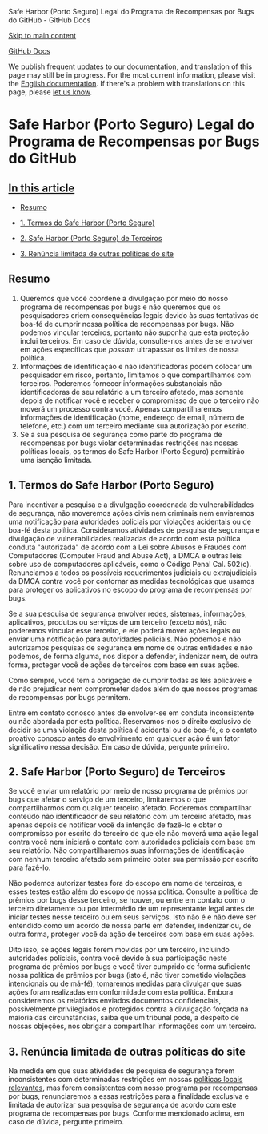 Safe Harbor (Porto Seguro) Legal do Programa de Recompensas por Bugs do GitHub - GitHub Docs

[Skip to main content](#main-content)

[](/pt)[GitHub Docs](/pt)

We publish frequent updates to our documentation, and translation of this page may still be in progress. For the most current information, please visit the [English documentation](/en). If there's a problem with translations on this page, please [let us know](https://github.com/contact?form[subject]=translation%20issue%20on%20docs.github.com&form[comments]=).

Safe Harbor (Porto Seguro) Legal do Programa de Recompensas por Bugs do GitHub
==========

[In this article](/site-policy/security-policies/github-bug-bounty-program-legal-safe-harbor#in-this-article)
----------

* [Resumo](#resumo)

* [1. Termos do Safe Harbor (Porto Seguro)](#1-termos-do-safe-harbor-porto-seguro)

* [2. Safe Harbor (Porto Seguro) de Terceiros](#2-safe-harbor-porto-seguro-de-terceiros)

* [3. Renúncia limitada de outras políticas do site](#3-renúncia-limitada-de-outras-políticas-do-site)

[](#resumo)[]()Resumo
----------

1. Queremos que você coordene a divulgação por meio do nosso programa de recompensas por bugs e não queremos que os pesquisadores criem consequências legais devido às suas tentativas de boa-fé de cumprir nossa política de recompensas por bugs. Não podemos vincular terceiros, portanto não suponha que esta proteção inclui terceiros. Em caso de dúvida, consulte-nos antes de se envolver em ações específicas que *possam* ultrapassar os limites de nossa política.
2. Informações de identificação e não identificadoras podem colocar um pesquisador em risco, portanto, limitamos o que compartilhamos com terceiros. Poderemos fornecer informações substanciais não identificadoras de seu relatório a um terceiro afetado, mas somente depois de notificar você e receber o compromisso de que o terceiro não moverá um processo contra você. Apenas compartilharemos informações de identificação (nome, endereço de email, número de telefone, etc.) com um terceiro mediante sua autorização por escrito.
3. Se a sua pesquisa de segurança como parte do programa de recompensas por bugs violar determinadas restrições nas nossas políticas locais, os termos do Safe Harbor (Porto Seguro) permitirão uma isenção limitada.

[](#1-termos-do-safe-harbor-porto-seguro)[]()1. Termos do Safe Harbor (Porto Seguro)
----------

Para incentivar a pesquisa e a divulgação coordenada de vulnerabilidades de segurança, não moveremos ações civis nem criminais nem enviaremos uma notificação para autoridades policiais por violações acidentais ou de boa-fé desta política. Consideramos atividades de pesquisa de segurança e divulgação de vulnerabilidades realizadas de acordo com esta política conduta "autorizada" de acordo com a Lei sobre Abusos e Fraudes com Computadores (Computer Fraud and Abuse Act), a DMCA e outras leis sobre uso de computadores aplicáveis, como o Código Penal Cal. 502(c). Renunciamos a todos os possíveis requerimentos judiciais ou extrajudiciais da DMCA contra você por contornar as medidas tecnológicas que usamos para proteger os aplicativos no escopo do programa de recompensas por bugs.

Se a sua pesquisa de segurança envolver redes, sistemas, informações, aplicativos, produtos ou serviços de um terceiro (exceto nós), não poderemos vincular esse terceiro, e ele poderá mover ações legais ou enviar uma notificação para autoridades policiais. Não podemos e não autorizamos pesquisas de segurança em nome de outras entidades e não podemos, de forma alguma, nos dispor a defender, indenizar nem, de outra forma, proteger você de ações de terceiros com base em suas ações.

Como sempre, você tem a obrigação de cumprir todas as leis aplicáveis e de não prejudicar nem comprometer dados além do que nossos programas de recompensas por bugs permitem.

Entre em contato conosco antes de envolver-se em conduta inconsistente ou não abordada por esta política. Reservamos-nos o direito exclusivo de decidir se uma violação desta política é acidental ou de boa-fé, e o contato proativo conosco antes do envolvimento em qualquer ação é um fator significativo nessa decisão. Em caso de dúvida, pergunte primeiro.

[](#2-safe-harbor-porto-seguro-de-terceiros)[]()2. Safe Harbor (Porto Seguro) de Terceiros
----------

Se você enviar um relatório por meio de nosso programa de prêmios por bugs que afetar o serviço de um terceiro, limitaremos o que compartilharmos com qualquer terceiro afetado. Poderemos compartilhar conteúdo não identificador de seu relatório com um terceiro afetado, mas apenas depois de notificar você da intenção de fazê-lo e obter o compromisso por escrito do terceiro de que ele não moverá uma ação legal contra você nem iniciará o contato com autoridades policiais com base em seu relatório. Não compartilharemos suas informações de identificação com nenhum terceiro afetado sem primeiro obter sua permissão por escrito para fazê-lo.

Não podemos autorizar testes fora do escopo em nome de terceiros, e esses testes estão além do escopo de nossa política. Consulte a política de prêmios por bugs desse terceiro, se houver, ou entre em contato com o terceiro diretamente ou por intermédio de um representante legal antes de iniciar testes nesse terceiro ou em seus serviços. Isto não é e não deve ser entendido como um acordo de nossa parte em defender, indenizar ou, de outra forma, proteger você da ação de terceiros com base em suas ações.

Dito isso, se ações legais forem movidas por um terceiro, incluindo autoridades policiais, contra você devido à sua participação neste programa de prêmios por bugs e você tiver cumprido de forma suficiente nossa política de prêmios por bugs (isto é, não tiver cometido violações intencionais ou de má-fé), tomaremos medidas para divulgar que suas ações foram realizadas em conformidade com esta política. Embora consideremos os relatórios enviados documentos confidenciais, possivelmente privilegiados e protegidos contra a divulgação forçada na maioria das circunstâncias, saiba que um tribunal pode, a despeito de nossas objeções, nos obrigar a compartilhar informações com um terceiro.

[](#3-renúncia-limitada-de-outras-políticas-do-site)[]()3. Renúncia limitada de outras políticas do site
----------

Na medida em que suas atividades de pesquisa de segurança forem inconsistentes com determinadas restrições em nossas [políticas locais relevantes](/pt/categories/site-policy), mas forem consistentes com nosso programa por recompensas por bugs, renunciaremos a essas restrições para a finalidade exclusiva e limitada de autorizar sua pesquisa de segurança de acordo com este programa de recompensas por bugs. Conforme mencionado acima, em caso de dúvida, pergunte primeiro.

